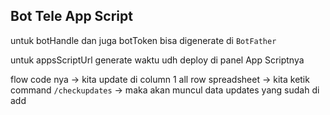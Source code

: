 ## Bot Tele App Script

untuk botHandle dan juga botToken bisa digenerate di <code>BotFather</code>

untuk appsScriptUrl generate waktu udh deploy di panel App Scriptnya

flow code nya -> kita update di column 1 all row spreadsheet -> kita ketik command <code>/checkupdates</code> -> maka akan muncul data updates yang sudah di add
